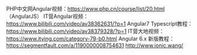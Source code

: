 PHP中文网Angular视频：https://www.php.cn/course/list/20.html  （AngularJS）
IT营Angular视频：https://www.bilibili.com/video/av38362631/?p=1 Angular7
Typescript教程：https://www.bilibili.com/video/av38379328/?p=1
IT营大地视频：https://www.itying.com/category-79-b0.html
Angular 6.x 新版教程：	https://segmentfault.com/a/1190000008754631
http://www.ionic.wang/